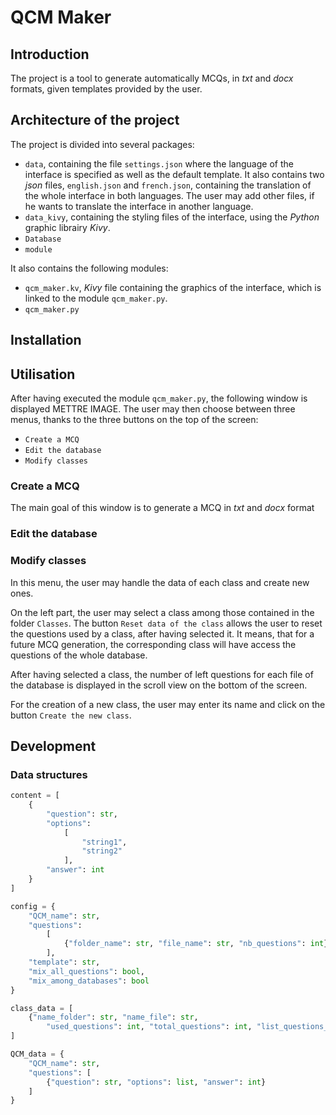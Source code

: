 # QCM Maker

## Introduction

The project is a tool to generate automatically MCQs, in *txt* and *docx* formats, given templates provided by the user. 

## Architecture of the project

The project is divided into several packages:
- `data`, containing the file `settings.json` where the language of the interface is specified as well as the default template. It also contains two *json* files, `english.json` and `french.json`, containing the translation of the whole interface in both languages. The user may add other files, if he wants to translate the interface in another language.
- `data_kivy`, containing the styling files of the interface, using the *Python* graphic librairy *Kivy*.
- `Database`
- `module`

It also contains the following modules:
- `qcm_maker.kv`, *Kivy* file containing the graphics of the interface, which is linked to the module `qcm_maker.py`.
- `qcm_maker.py`


## Installation

## Utilisation

After having executed the module `qcm_maker.py`, the following window is displayed METTRE IMAGE. The user may then choose between three menus, thanks to the three buttons on the top of the screen:
- `Create a MCQ`
- `Edit the database`
- `Modify classes`

### Create a MCQ

The main goal of this window is to generate a MCQ in *txt* and *docx* format 

### Edit the database

### Modify classes

In this menu, the user may handle the data of each class and create new ones.

On the left part, the user may select a class among those contained in the folder `Classes`.
The button `Reset data of the class` allows the user to reset the questions used by a class, after having selected it. It means, that for a future MCQ generation, the corresponding class will have access the questions of the whole database.

After having selected a class, the number of left questions for each file of the database is displayed in the scroll view on the bottom of the screen.

For the creation of a new class, the user may enter its name and click on the button `Create the new class`.

## Development

### Data structures

```python
content = [
    {
        "question": str,
        "options":
            [
                "string1",
                "string2"
            ],
        "answer": int
    }
]

config = {
    "QCM_name": str,
    "questions":
        [
            {"folder_name": str, "file_name": str, "nb_questions": int},
        ],
    "template": str,
    "mix_all_questions": bool,
    "mix_among_databases": bool
}

class_data = [
    {"name_folder": str, "name_file": str,
        "used_questions": int, "total_questions": int, "list_questions_used": list}
]

QCM_data = {
    "QCM_name": str,
    "questions": [
        {"question": str, "options": list, "answer": int}
    ]
}
```
